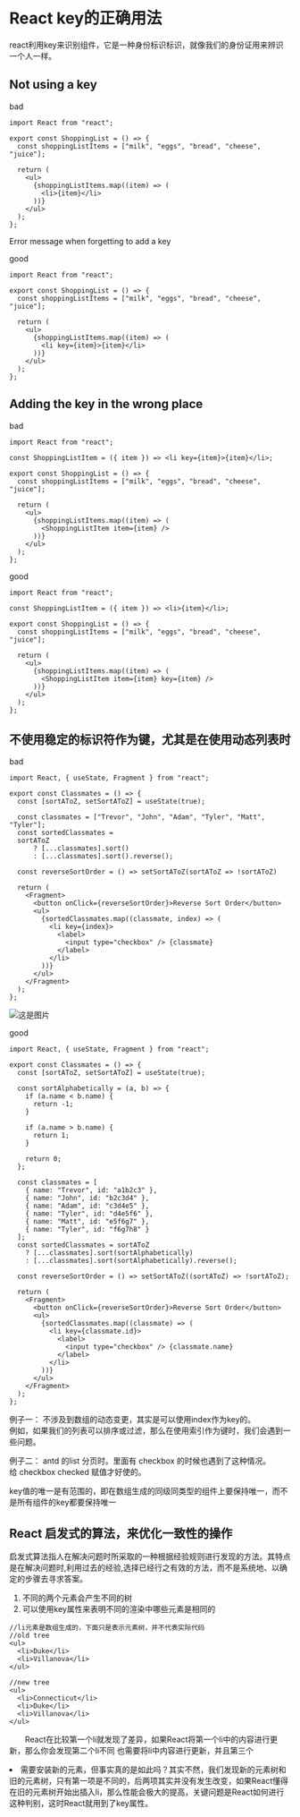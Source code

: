 # React key的正确用法

react利用key来识别组件，它是一种身份标识标识，就像我们的身份证用来辨识一个人一样。

## Not using a key

bad
```
import React from "react";

export const ShoppingList = () => {
  const shoppingListItems = ["milk", "eggs", "bread", "cheese", "juice"];

  return (
    <ul>
      {shoppingListItems.map((item) => (
        <li>{item}</li>
      ))}
    </ul>
  );
};

```

Error message when forgetting to add a key


good

```
import React from "react";

export const ShoppingList = () => {
  const shoppingListItems = ["milk", "eggs", "bread", "cheese", "juice"];

  return (
    <ul>
      {shoppingListItems.map((item) => (
        <li key={item}>{item}</li>
      ))}
    </ul>
  );
};

```

## Adding the key in the wrong place

bad
```
import React from "react";

const ShoppingListItem = ({ item }) => <li key={item}>{item}</li>;

export const ShoppingList = () => {
  const shoppingListItems = ["milk", "eggs", "bread", "cheese", "juice"];

  return (
    <ul>
      {shoppingListItems.map((item) => (
        <ShoppingListItem item={item} />
      ))}
    </ul>
  );
};
```

good

```
import React from "react";

const ShoppingListItem = ({ item }) => <li>{item}</li>;

export const ShoppingList = () => {
  const shoppingListItems = ["milk", "eggs", "bread", "cheese", "juice"];

  return (
    <ul>
      {shoppingListItems.map((item) => (
        <ShoppingListItem item={item} key={item} />
      ))}
    </ul>
  );
};

```


## 不使用稳定的标识符作为键，尤其是在使用动态列表时

bad

```
import React, { useState, Fragment } from "react";

export const Classmates = () => {
  const [sortAToZ, setSortAToZ] = useState(true);

  const classmates = ["Trevor", "John", "Adam", "Tyler", "Matt", "Tyler"];
  const sortedClassmates =
  sortAToZ
      ? [...classmates].sort()
      : [...classmates].sort().reverse();

  const reverseSortOrder = () => setSortAToZ(sortAToZ => !sortAToZ)

  return (
    <Fragment>
      <button onClick={reverseSortOrder}>Reverse Sort Order</button>
      <ul>
        {sortedClassmates.map((classmate, index) => (
          <li key={index}>
            <label>
              <input type="checkbox" /> {classmate}
            </label>
          </li>
        ))}
      </ul>
    </Fragment>
  );
};
```

![这是图片](https://res.cloudinary.com/practicaldev/image/fetch/s--AOm0wXor--/c_limit%2Cf_auto%2Cfl_progressive%2Cq_66%2Cw_880/https://dev-to-uploads.s3.amazonaws.com/i/i92v6bon13c90fyzzqyd.gif)

good

```
import React, { useState, Fragment } from "react";

export const Classmates = () => {
  const [sortAToZ, setSortAToZ] = useState(true);

  const sortAlphabetically = (a, b) => {
    if (a.name < b.name) {
      return -1;
    }

    if (a.name > b.name) {
      return 1;
    }

    return 0;
  };

  const classmates = [
    { name: "Trevor", id: "a1b2c3" },
    { name: "John", id: "b2c3d4" },
    { name: "Adam", id: "c3d4e5" },
    { name: "Tyler", id: "d4e5f6" },
    { name: "Matt", id: "e5f6g7" },
    { name: "Tyler", id: "f6g7h8" }
  ];
  const sortedClassmates = sortAToZ
    ? [...classmates].sort(sortAlphabetically)
    : [...classmates].sort(sortAlphabetically).reverse();

  const reverseSortOrder = () => setSortAToZ((sortAToZ) => !sortAToZ);

  return (
    <Fragment>
      <button onClick={reverseSortOrder}>Reverse Sort Order</button>
      <ul>
        {sortedClassmates.map((classmate) => (
          <li key={classmate.id}>
            <label>
              <input type="checkbox" /> {classmate.name}
            </label>
          </li>
        ))}
      </ul>
    </Fragment>
  );
};

```

例子一： 
不涉及到数组的动态变更，其实是可以使用index作为key的。  
例如，如果我们的列表可以排序或过滤，那么在使用索引作为键时，我们会遇到一些问题。

例子二： 
antd 的list 分页时。里面有 checkbox 的时候也遇到了这种情况。  
给 checkbox checked 赋值才好使的。


key值的唯一是有范围的，即在数组生成的同级同类型的组件上要保持唯一，而不是所有组件的key都要保持唯一


## React 启发式的算法，来优化一致性的操作

启发式算法指人在解决问题时所采取的一种根据经验规则进行发现的方法。其特点是在解决问题时,利用过去的经验,选择已经行之有效的方法，而不是系统地、以确定的步骤去寻求答案。


1. 不同的两个元素会产生不同的树
2. 可以使用key属性来表明不同的渲染中哪些元素是相同的

```
//li元素是数组生成的，下面只是表示元素树，并不代表实际代码
//old tree
<ul>
  <li>Duke</li>
  <li>Villanova</li>
</ul>

//new tree
<ul>
  <li>Connecticut</li>
  <li>Duke</li>
  <li>Villanova</li>
</ul>

```

　　React在比较第一个li就发现了差异，如果React将第一个li中的内容进行更新，那么你会发现第二个li不同 也需要将li中内容进行更新，并且第三个<li>需要安装新的元素，但事实真的是如此吗？其实不然，我们发现新的元素树和旧的元素树，只有第一项是不同的，后两项其实并没有发生改变，如果React懂得在旧的元素树开始出插入li，那么性能会极大的提高，关键问题是React如何进行这种判别，这时React就用到了key属性。



